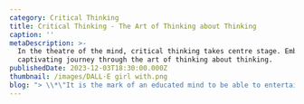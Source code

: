 ```yaml
---
category: Critical Thinking
title: Critical Thinking - The Art of Thinking about Thinking
caption: ''
metaDescription: >-
  In the theatre of the mind, critical thinking takes centre stage. Embark on a
  captivating journey through the art of thinking about thinking. 
publishedDate: 2023-12-03T18:30:00.000Z
thumbnail: /images/DALL·E girl with.png
blog: "> \\*\"It is the mark of an educated mind to be able to entertain a thought without accepting it.\" Aristotle.\_\\*\n\nIn the last 10 years, the world of education has seen a big shift. New challenges like Covid 19, have changed a lot of things that we have perceived for so long and have forced us to find new ways of doing things. However, even in this dynamic phase, certain fundamental elements of education have stood the test of time. One of those elements is [Critical Thinking](https://www.glentreeacademy.com/blogs/critical-thinking-the-art-of-thinking-about-thinking \"Critical Thinking\") Skills.\n\n**What is Critical Thinking?**\n\nCritical thinking has been called “the art of thinking about thinking” (Ruggiero, V.R., 2012) with the intent to improve one’s thinking. It is a mental process of actively and skillfully conceptualizing, applying, analysing, synthesizing, and evaluating information to form an informed opinion. In other words, critical thinking “is about being an active learner rather than a passive recipient of information.”\_\n\n**Need to develop Critical Thinking**\n\nThe core concept of critical thinking is to promote creative thinkers, decision-makers, problem-solvers, and self-sustained citizens. This is the need of the day as well! On the other hand, the National Education Policy (NEP) 2020 also emphasizes the development of 21st-century skills. The most important 21st-century skills can be identified as 4C’s – Critical thinking, Creativity, Collaboration, Communication, and Usability. Only through developing critical thinking, can we move towards liberal education which focuses on training every individual how to think rather than what to think.\n\n**The process involved in developing Critical Thinking.**\n\nCritical thinking and problem-solving are the two faces of a coin. During problem-solving, the students are exposed to various steps and strategies that enable a child to think critically. The important steps are as follows:\n\n![Critical thinking Glentree Academy, Sarjapur](/images/criticalthinking_1.png \"Critical thinking Steps\")\n\nCritical Thinking skills strengthen and mould an individual to build a strong personality.\_\n\nIt involves improvising the following skills -\_\n\n1\\. Problem solving - ability to solve complex problems\n\n2\\. Decision-making – the ability to make the right decision based on facts and strong reasons,\n\n3\\. Analytical skills – the ability to analyse data to draw conclusions from the observations made\n\n4\\. Reasoning skills – ability to analyse, evaluate and synthesise\n\n5\\. Evaluating skills – the ability to judge the quality of arguments and the credibility of speakers and writers\n\n**5** **Simple ways to foster critical thinking in your child at home**\n\nOne must\_understand the importance of critical thinking and how it entails analytical skills as well before you actually foster critical thinking skills in your child. Give examples and make them realise that without making a diagnosis, and collecting data and evidence to prove the diseases doctors won’t be able to give solutions for a problem. The same goes with a judge or a lawyer. So, for any matter there should be a deeper understanding of the concepts and a set of skills, then one will be in a better position to find out the solution. As a parent, what is your role? How will you help your child to develop critical thinking skills?\_\n\nA few important tips are as follows\n\n**1. Ask open-ended questions -** Value their thoughts and allow the child to respond without any restrictions. If the child comes up with the wrong answer, guide them to attempt the questions again.\n\n\\*\\**For example: Inadequate food consumption is the reason for poor development in some countries.*\n\nHow far do you agree with the statement? Justify your answer\n\nKey factor: Inadequate food consumption (it means there’s a food shortage hence leading to malnutrition and starvation)\n\nIssue: poor development in some countries\n\nPerspectives to discuss/ different solutions: Other reasons to be considered Overconsumption also leads to obesity and affects the development of a body.\n\nSome students may also come up with an increase in population that leads to inadequate food supply to the citizens and leads to poor development in some countries.\n\n2\\*\\*. Allow the child to connect different ideas and examine relationships between them\\*\\*\n\nFor example, how do lifestyle and eating habits affect our health?\n\n3\\*\\*. Examine different points of view.\\*\\*\n\nFor example, why is the circuit not working?\n\nCheck whether the problem is with the power supply, wires, switch or bulb.\n\n4\\. **Challenge them to come up with different solutions or to be creative**\n\nGive some materials and ask them to come up with some models in science or give a topic and ask them to give a creative catchy slogan or caption to it. Ask them to find out a creative solution.\n\n5\\*\\*. Group discussion/Teamwork\\*\\*\n\nAllow your kids to work with friends or siblings in teams, this helps in collaborative learning. This also helps the child to respect each one's thoughts and perspectives.\n\n**Implementation of Critical Thinking in Learning for Life (LFL) Curriculum at Glentree Academy.**\n\n1. One of the important aspects of our Glentree schools is to provide a well-planned and progressive curriculum. Science is any system of knowledge that is concerned with the physical world and its phenomena and that entails unbiased observations and systematic experimentation. As the definition of science touches all the steps of critical thinking, there are a lot of scopes to develop it during science classes. All the lesson plans, projects, and Glennovator Science Kit Activities follow various approaches such as problem-solving, inquiry-based learning, etc. These approaches are child-centred and provide a platform to understand the concepts scientifically. Students are exposed to various challenges and activities are done to spark their curiosity. Asking questions, experimenting with the outcomes, and exploring the possibilities are the paths that are followed in designing every lesson plan to enhance the critical thinking skills of every child.\n\n#### Conclusion\n\nCritical thinking skills cannot develop in a day or two. It is an ongoing process. Let the school and parents join hands and work as a team to ensure that the upcoming generation is curious, open-minded, critical thinkers, analytical, reflective, and decisive. After all, those are the traits of a confident individual, isn’t it?\n"
---
```


